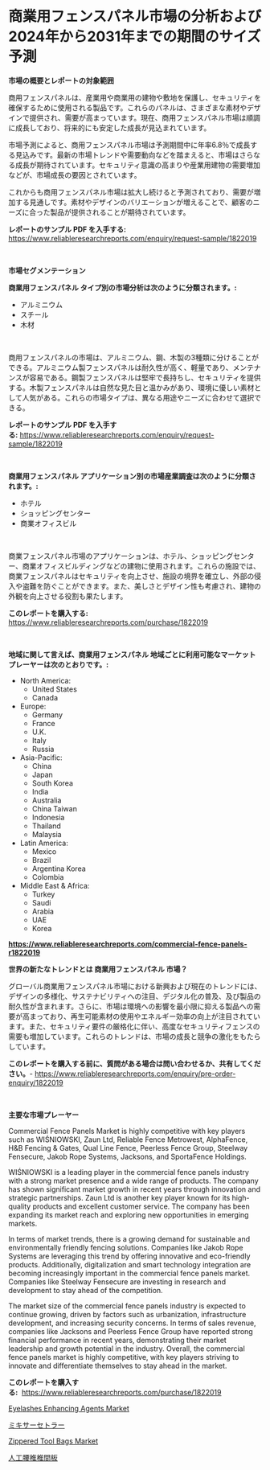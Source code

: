 <p><h1>商業用フェンスパネル市場の分析および2024年から2031年までの期間のサイズ予測</h1></p><p><strong>市場の概要とレポートの対象範囲</strong></p>
<p><p>商用フェンスパネルは、産業用や商業用の建物や敷地を保護し、セキュリティを確保するために使用される製品です。これらのパネルは、さまざまな素材やデザインで提供され、需要が高まっています。現在、商用フェンスパネル市場は順調に成長しており、将来的にも安定した成長が見込まれています。</p><p>市場予測によると、商用フェンスパネル市場は予測期間中に年率6.8％で成長する見込みです。最新の市場トレンドや需要動向などを踏まえると、市場はさらなる成長が期待されています。セキュリティ意識の高まりや産業用建物の需要増加などが、市場成長の要因とされています。</p><p>これからも商用フェンスパネル市場は拡大し続けると予測されており、需要が増加する見通しです。素材やデザインのバリエーションが増えることで、顧客のニーズに合った製品が提供されることが期待されています。</p></p>
<p><strong>レポートのサンプル PDF を入手する:</strong> <a href="https://www.reliableresearchreports.com/enquiry/request-sample/1822019">https://www.reliableresearchreports.com/enquiry/request-sample/1822019</a></p>
<p>&nbsp;</p>
<p><strong>市場セグメンテーション</strong></p>
<p><strong>商業用フェンスパネル タイプ別の市場分析は次のように分類されます。:</strong></p>
<p><ul><li>アルミニウム</li><li>スチール</li><li>木材</li></ul></p>
<p>&nbsp;</p>
<p><p>商用フェンスパネルの市場は、アルミニウム、鋼、木製の3種類に分けることができる。アルミニウム製フェンスパネルは耐久性が高く、軽量であり、メンテナンスが容易である。鋼製フェンスパネルは堅牢で長持ちし、セキュリティを提供する。木製フェンスパネルは自然な見た目と温かみがあり、環境に優しい素材として人気がある。これらの市場タイプは、異なる用途やニーズに合わせて選択できる。</p></p>
<p><strong>レポートのサンプル PDF を入手する:</strong>&nbsp;<a href="https://www.reliableresearchreports.com/enquiry/request-sample/1822019">https://www.reliableresearchreports.com/enquiry/request-sample/1822019</a></p>
<p>&nbsp;</p>
<p><strong> 商業用フェンスパネル アプリケーション別の市場産業調査は次のように分類されます。:</strong></p>
<p><ul><li>ホテル</li><li>ショッピングセンター</li><li>商業オフィスビル</li></ul></p>
<p>&nbsp;</p>
<p><p>商業フェンスパネル市場のアプリケーションは、ホテル、ショッピングセンター、商業オフィスビルディングなどの建物に使用されます。これらの施設では、商業フェンスパネルはセキュリティを向上させ、施設の境界を確立し、外部の侵入や盗難を防ぐことができます。また、美しさとデザイン性も考慮され、建物の外観を向上させる役割も果たします。</p></p>
<p><strong>このレポートを購入する:</strong>&nbsp; <a href="https://www.reliableresearchreports.com/purchase/1822019">https://www.reliableresearchreports.com/purchase/1822019</a></p>
<p>&nbsp;</p>
<p><strong>地域に関して言えば、商業用フェンスパネル 地域ごとに利用可能なマーケットプレーヤーは次のとおりです。:</strong></p>
<p><ul>
    <li>
        North America:
        <ul>
            <li>United States</li>
            <li>Canada</li>
        </ul>
    </li>
    <li>
        Europe:
        <ul>
            <li>Germany</li>
            <li>France</li>
            <li>U.K.</li>
            <li>Italy</li>
            <li>Russia</li>
        </ul>
    </li>
    <li>
        Asia-Pacific:
        <ul>
            <li>China</li>
            <li>Japan</li>
            <li>South Korea</li>
            <li>India</li>
            <li>Australia</li>
            <li>China Taiwan</li>
            <li>Indonesia</li>
            <li>Thailand</li>
            <li>Malaysia</li>
        </ul>
    </li>
    <li>
        Latin America:
        <ul>
            <li>Mexico</li>
            <li>Brazil</li>
            <li>Argentina Korea</li>
            <li>Colombia</li>
        </ul>
    </li>
    <li>
        Middle East & Africa:
        <ul>
            <li>Turkey</li>
            <li>Saudi</li>
            <li>Arabia</li>
            <li>UAE</li>
            <li>Korea</li>
        </ul>
    </li>
    </ul></p>
<p><strong><a href="https://www.reliableresearchreports.com/commercial-fence-panels-r1822019">https://www.reliableresearchreports.com/commercial-fence-panels-r1822019</a></strong>&nbsp;</p>
<p><strong>世界の新たなトレンドとは 商業用フェンスパネル 市場？</strong></p>
<p><p>グローバル商業用フェンスパネル市場における新興および現在のトレンドには、デザインの多様化、サステナビリティへの注目、デジタル化の普及、及び製品の耐久性が含まれます。さらに、市場は環境への影響を最小限に抑える製品への需要が高まっており、再生可能素材の使用やエネルギー効率の向上が注目されています。また、セキュリティ要件の厳格化に伴い、高度なセキュリティフェンスの需要も増加しています。これらのトレンドは、市場の成長と競争の激化をもたらしています。</p></p>
<p><strong>このレポートを購入する前に、質問がある場合は問い合わせるか、共有してください。</strong>- <a href="https://www.reliableresearchreports.com/enquiry/pre-order-enquiry/1822019">https://www.reliableresearchreports.com/enquiry/pre-order-enquiry/1822019</a></p>
<p>&nbsp;</p>
<p><strong>主要な市場プレーヤー</strong></p>
<p><p>Commercial Fence Panels Market is highly competitive with key players such as WIŚNIOWSKI, Zaun Ltd, Reliable Fence Metrowest, AlphaFence, H&B Fencing & Gates, Qual Line Fence, Peerless Fence Group, Steelway Fensecure, Jakob Rope Systems, Jacksons, and SportaFence Holdings.</p><p>WIŚNIOWSKI is a leading player in the commercial fence panels industry with a strong market presence and a wide range of products. The company has shown significant market growth in recent years through innovation and strategic partnerships. Zaun Ltd is another key player known for its high-quality products and excellent customer service. The company has been expanding its market reach and exploring new opportunities in emerging markets.</p><p>In terms of market trends, there is a growing demand for sustainable and environmentally friendly fencing solutions. Companies like Jakob Rope Systems are leveraging this trend by offering innovative and eco-friendly products. Additionally, digitalization and smart technology integration are becoming increasingly important in the commercial fence panels market. Companies like Steelway Fensecure are investing in research and development to stay ahead of the competition.</p><p>The market size of the commercial fence panels industry is expected to continue growing, driven by factors such as urbanization, infrastructure development, and increasing security concerns. In terms of sales revenue, companies like Jacksons and Peerless Fence Group have reported strong financial performance in recent years, demonstrating their market leadership and growth potential in the industry. Overall, the commercial fence panels market is highly competitive, with key players striving to innovate and differentiate themselves to stay ahead in the market.</p></p>
<p><strong>このレポートを購入する:</strong>&nbsp;&nbsp;<a href="https://www.reliableresearchreports.com/purchase/1822019">https://www.reliableresearchreports.com/purchase/1822019</a></p>
<p><p><a href="https://www.linkedin.com/pulse/eyelashes-enhancing-agents-market-research-report-its-a221e?trackingId=mgUR0hGZ1upqzE%2Fld2y%2FdQ%3D%3D">Eyelashes Enhancing Agents Market</a></p><p><a href="https://medium.com/@izaiahbartell/%E3%83%9F%E3%82%AD%E3%82%B5%E3%83%BC%E3%82%BB%E3%83%88%E3%83%A9%E3%83%BC%E5%B8%82%E5%A0%B4%E8%A6%8F%E6%A8%A1-%E5%B8%82%E5%A0%B4%E5%B1%95%E6%9C%9B%E3%81%8A%E3%82%88%E3%81%B3%E5%B8%82%E5%A0%B4%E4%BA%88%E6%B8%AC-2024%E5%B9%B4%E3%81%8B%E3%82%892031%E5%B9%B4-7b481c6ce09a">ミキサーセトラー</a></p><p><a href="https://www.linkedin.com/pulse/zippered-tool-bags-market-share-evolution-growth-trends-rbjge?trackingId=y%2BDcEGLqzvEtM2SxAB8Eog%3D%3D">Zippered Tool Bags Market</a></p><p><a href="https://medium.com/@ameliaordoneza/%E6%A4%8E%E9%96%93%E6%9D%BF%E4%BA%BA%E5%B7%A5%E5%86%86%E7%9B%A4%E5%B8%82%E5%A0%B4%E3%81%AE%E3%82%B7%E3%82%A7%E3%82%A2%E9%80%B2%E5%8C%96%E3%81%A8%E5%B8%82%E5%A0%B4%E6%88%90%E9%95%B7%E3%83%88%E3%83%AC%E3%83%B3%E3%83%89-2024%E5%B9%B4-2031%E5%B9%B4-792e18ce937d">人工腰椎椎間板</a></p></p>